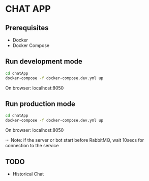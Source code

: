 # CHAT APP

## Prerequisites
* Docker
* Docker Compose

## Run development mode
``` sh
cd chatApp
docker-compose -f docker-compose.dev.yml up
```
On browser: localhost:8050

## Run production mode
``` sh
cd chatApp
docker-compose -f docker-compose.dev.yml up
```
On browser: localhost:8050

⋅⋅⋅ Note: if the server or bot start before RabbitMQ, wait 10secs for connection to the service

## TODO
* Historical Chat
